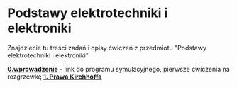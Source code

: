 # Podstawy elektrotechniki i elektroniki

Znajdziecie tu treści zadań i opisy ćwiczeń z przedmiotu "Podstawy elektrotechniki i elektroniki".

**[0.wprowadzenie](0.wprowadzenie.md)** - link do programu symulacyjnego, pierwsze ćwiczenia na rozgrzewkę
**[1. Prawa Kirchhoffa](1.Kirchhoff/1.Kirchhoff.md)**

